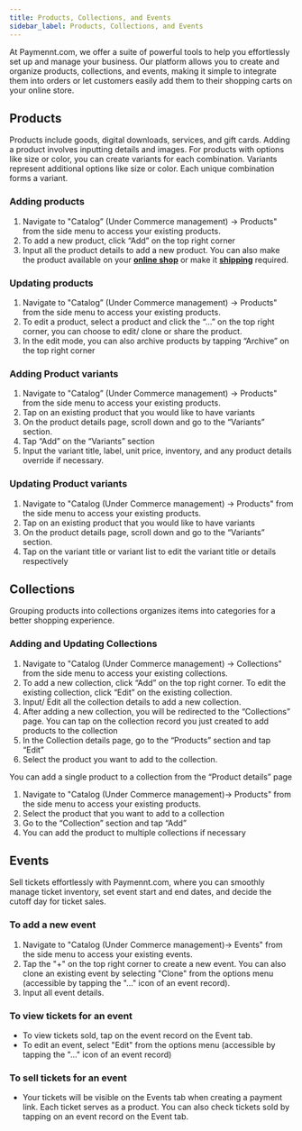 ```yaml
---
title: Products, Collections, and Events
sidebar_label: Products, Collections, and Events
---
```


At Paymennt.com, we offer a suite of powerful tools to help you effortlessly set up and manage your business. Our platform allows you to create and organize products, collections, and events, making it simple to integrate them into orders or let customers easily add them to their shopping carts on your online store.

## Products

Products include goods, digital downloads, services, and gift cards. Adding a product involves inputting details and images. For products with options like size or color, you can create variants for each combination. Variants represent additional options like size or color. Each unique combination forms a variant.

### Adding products

1. Navigate to "Catalog” (Under Commerce management) -> Products"  from the side menu to access your existing products.
2. To add a new product, click “Add” on the top right corner
3. Input all the product details to add a new product. You can also make the product available on your <ins>**online shop**</ins> or make it <ins>**shipping**</ins> required.

### Updating products

1. Navigate to "Catalog” (Under Commerce management) -> Products"  from the side menu to access your existing products.
2. To edit a product, select a product and click the “...” on the top right corner, you can choose to edit/ clone or share the product.
3. In the edit mode, you can also archive products by tapping “Archive” on the top right corner

### Adding Product variants

1. Navigate to "Catalog” (Under Commerce management) -> Products" from the side menu to access your existing products.
2. Tap on an existing product that you would like to have variants
3. On the product details page, scroll down and go to the “Variants” section.
4. Tap “Add” on the “Variants” section
5. Input the variant title, label, unit price, inventory, and any product details override if necessary.

### Updating Product variants

1. Navigate to "Catalog (Under Commerce management) -> Products" from the side menu to access your existing products.
2. Tap on an existing product that you would like to have variants
3. On the product details page, scroll down and go to the “Variants” section.
4. Tap on the variant title or variant list to edit the variant title or details respectively

## Collections

Grouping products into collections organizes items into categories for a better shopping experience.

### Adding and Updating Collections

1. Navigate to "Catalog (Under Commerce management) -> Collections" from the side menu to access your existing collections.
2. To add a new collection, click “Add” on the top right corner. To edit the existing collection, click “Edit” on the existing collection.
3. Input/ Edit all the collection details to add a new collection.
4. After adding a new collection, you will be redirected to the “Collections” page. You can tap on the collection record you just created to add products to the collection
5. In the Collection details page, go to the “Products” section and tap “Edit”
6. Select the product you want to add to the collection.

You can add a single product to a collection from the “Product details” page

1. Navigate to "Catalog (Under Commerce management)-> Products" from the side menu to access your existing products.
2. Select the product that you want to add to a collection
3. Go to the “Collection” section and tap “Add”
4. You can add the product to multiple collections if necessary

## Events

Sell tickets effortlessly with Paymennt.com, where you can smoothly manage ticket inventory, set event start and end dates, and decide the cutoff day for ticket sales.

### To add a new event

1. Navigate to "Catalog (Under Commerce management)-> Events" from the side menu to access your existing events.
2. Tap the "+" on the top right corner to create a new event. You can also clone an existing event by selecting "Clone" from the options menu (accessible by tapping the "..." icon of an event record).
3. Input all event details.

### To view tickets for an event

* To view tickets sold, tap on the event record on the Event tab.
* To edit an event, select "Edit" from the options menu (accessible by tapping the "..." icon of an event record)

### To sell tickets for an event

* Your tickets will be visible on the Events tab when creating a payment link. Each ticket serves as a product. You can also check tickets sold by tapping on an event record on the Event tab.
